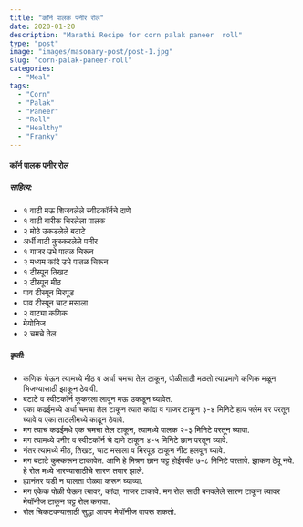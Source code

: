 ```yaml
---
title: "कॉर्न पालक पनीर रोल"
date: 2020-01-20
description: "Marathi Recipe for corn palak paneer  roll"
type: "post"
image: "images/masonary-post/post-1.jpg"
slug: "corn-palak-paneer-roll"
categories: 
  - "Meal"
tags:
  - "Corn"
  - "Palak"
  - "Paneer"
  - "Roll"
  - "Healthy"
  - "Franky"
---
```


#### कॉर्न पालक पनीर रोल



##### साहित्य:
- १ वाटी मऊ शिजवलेले स्वीटकॉर्नचे दाणे 
- १ वाटी बारीक चिरलेला पालक 
- २ मोठे उकडलेले बटाटे 
- अर्धी वाटी कुस्करलेले पनीर 
- १ गाजर उभे पातळ चिरून 
- २ मध्यम कांदे उभे पातळ चिरून 
- १ टीस्पून तिखट 
- २ टीस्पून मीठ 
- पाव टीस्पून मिरपूड 
- पाव टीस्पून चाट मसाला 
- २ वाट्या कणिक 
- मेयोनिज 
- २ चमचे तेल  

##### कृती: 


- कणिक घेऊन त्यामध्ये मीठ व अर्धा चमचा तेल टाकून, पोळीसाठी मळतो त्याप्रमाणे कणिक मळून भिजण्यासाठी झाकून ठेवावी. 
- बटाटे व स्वीटकॉर्न कूकरला लावून मऊ उकडून घ्यावेत. 
- एका कढईमध्ये अर्धा चमचा तेल टाकून त्यात कांदा व गाजर टाकून ३-४ मिनिटे हाय फ्लेम वर परतून घ्यावे व एका ताटलीमध्ये काढून ठेवावे. 
- मग त्याच कढईमधे एक चमचा तेल टाकून, त्यामध्ये पालक २-३ मिनिटे परतून घ्यावा. 
- मग त्यामध्ये पनीर व स्वीटकॉर्न चे दाणे टाकून ४-५ मिनिटे छान परतून घ्यावे. 
- नंतर त्यामध्ये मीठ, तिखट, चाट मसाला व मिरपूड टाकून नीट हलवून घ्यावे. 
- मग बटाटे कुस्करून टाकावेत. आणि हे मिश्रण छान घट्ट होईपर्यंत ७-८ मिनिटे परतावे. झाकण ठेवू नये. हे रोल मध्ये भारण्यासाठीचे सारण तयार झाले. 
- ह्यानंतर घडी न घालता पोळ्या करून घ्याव्या. 
- मग एकेक पोळी घेऊन त्यावर, कांदा, गाजर टाकावे. मग रोल साठी बनवलेले सारण टाकून त्यावर मेयॉनीज टाकून घट्ट रोल करावा. 
- रोल चिकटवण्यासाठी सुद्धा आपण मेयॉनीज वापरू शकतो. 
